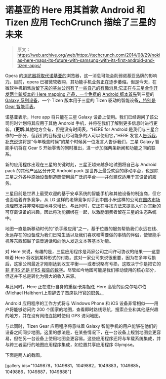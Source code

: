 # 诺基亚的 Here 用其首款 Android 和 Tizen 应用 TechCrunch 描绘了三星的未来

> 原文：<https://web.archive.org/web/https://techcrunch.com/2014/08/29/nokias-here-maps-its-future-with-samsung-with-its-first-android-and-tizen-apps/>

Opera 的[浏览器将取代诺基亚的](https://web.archive.org/web/20221007123916/https://beta.techcrunch.com/2014/08/21/opera-mini-to-become-the-default-browser-on-microsofts-featurephones-before-they-are-phased-out/)浏览器，这一消息可能会削弱诺基亚品牌的影响力。目前，opera 已被微软收购，其功能手机业务正在逐步萎缩。但是今天，在微软手机销售[后留下来的芬兰公司有了一些自己的有趣消息:它正在与三星合作开发两个新版本的 Here mapping 产品，一个免费的](https://web.archive.org/web/20221007123916/https://beta.techcrunch.com/2014/04/25/microsofts-7-2bn-acquisition-of-nokias-devices-business-is-now-complete/) [Android 版本首先](https://web.archive.org/web/20221007123916/http://360.here.com/2014/08/29/here-samsung-galaxy-android/)到三星的 [Galaxy 系列设备](https://web.archive.org/web/20221007123916/http://360.here.com/2014/08/29/here-samsung-galaxy-android/%20)，一个 Tizen 版本用于三星的 Tizen 驱动的智能设备[，特别是 Gear 智能手表](https://web.archive.org/web/20221007123916/http://360.here.com/2014/08/29/here-samsung-gear-tizen/)。

诺基亚表示，Here app 将只能在三星 Galaxy 设备上使用。我们已经询问了该公司何时计划将其应用于其他 Android 手机，并将在我们了解到更多信息时进行更新。(**更新**:其他地方会有，但是没有时间表。“HERE for Android 是我们与三星合作的一部分，但我们的目标是让尽可能多的人可以使用它，”HERE 发言人[告诉我](https://web.archive.org/web/20221007123916/https://twitter.com/haikus/status/505294127714807808)，[补充说](https://web.archive.org/web/20221007123916/https://twitter.com/haikus/status/505296795082432512)这将是“今年晚些时候”的某个时候另一位发言人告诉我们，三星 Galaxy 智能手机将在 Gear S 开始零售的同时推出，进一步加强两条新闻和功能之间的联系。

新的应用程序出现在三星的关键时刻，三星正越来越多地试图将自己与 Android pack 的其他产品区分开来 Android pack 是世界上最受欢迎的移动平台，也是除三星之外各种原始设备制造商使用最广泛的平台——并创建仅适用于其设备的服务。

三星目前是世界上最受欢迎的基于安卓系统的智能手机和其他设备的制造商，但它也面临着许多竞争，从 LG 这样的老牌竞争对手到中国小米这样的公司[在国内市场清理市场](https://web.archive.org/web/20221007123916/http://www.kantarworldpanel.com/global/News/Xiaomi-continues-as-Chinas-number-one-manufacturer)并非常明显地寻求增长。与此同时，它正在寻找方法来提高人们对其新的可穿戴设备的兴趣，因此将功能捆绑在一起，以激励消费者留在三星的生态系统中。

地图一直是新移动时代的“杀手级应用”之一，基于位置的服务帮助我们永远在线、永远存在的设备成为我们日常生活以及我们喜欢和需要做的事情的伴侣，使智能手机等东西超越了语音通话和向他人发送文本等基本功能。

对 Here 来说，有趣的是，三星应用程序是两家公司之间许可协议的结果——这意味着 Here 将收到某种形式的付款。这对一家公司来说很重要，因为在多年亏损后，这家公司最近才刚刚达到收支平衡——或者说略有亏损，这取决于你是把它的[非 IFRS 还是 IFRS 报告的数字](https://web.archive.org/web/20221007123916/http://company.nokia.com/en/system/files/download/investors/nokia_results_2014q2_e.pdf)。尽管如今地图可能是我们移动使用的核心部分，但这并不总是转化为强大的收入来源。

与此同时，Here 正在进行自身的重组:长期担任 Here 高管的迈克尔哈尔伯(Michael Halbherr)上周辞去了首席执行官[的职务。](https://web.archive.org/web/20221007123916/https://beta.techcrunch.com/2014/08/19/michael-halbherr-steps-down-as-ceo-of-here-nokias-location-and-mapping-division/)

Android 应用程序的工作方式将与 Windows Phone 和 iOS 设备非常相似——用户将能够访问约 200 个国家的地图，查看即时路线导航，搜索企业和其他感兴趣的地方，并在没有网络连接时使用 GPS 访问地图。

与此同时，Tizen Gear 应用程序将意味着 Galaxy 智能手机的用户能够在他们的设备之间同步地图。这里的想法是，在某些情况下，在一台设备上规划地图会更容易，但在另一台设备上使用地图会更容易。这些应用程序还将与车载系统集成，并与跨三者运行的地图应用程序集成，如位置共享应用程序 Glympse。

下面是两人的截图。

[gallery ids="1049878，1049881，1049882，1049883，1049885，1049886，1049887，1049888"]